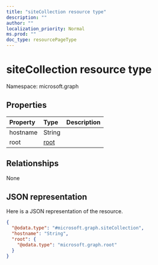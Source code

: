 ```yaml
---
title: "siteCollection resource type"
description: ""
author: ""
localization_priority: Normal
ms.prod: ""
doc_type: resourcePageType
---
```


# siteCollection resource type


Namespace: microsoft.graph



## Properties
|Property|Type|Description|
|:---|:---|:---|
|hostname|String||
|root|[root](../resources/root.md)||

## Relationships
None

## JSON representation
Here is a JSON representation of the resource.
<!-- {
  "blockType": "resource",
  "@odata.type": "microsoft.graph.siteCollection"
}
-->
``` json
{
  "@odata.type": "#microsoft.graph.siteCollection",
  "hostname": "String",
  "root": {
    "@odata.type": "microsoft.graph.root"
  }
}
```

